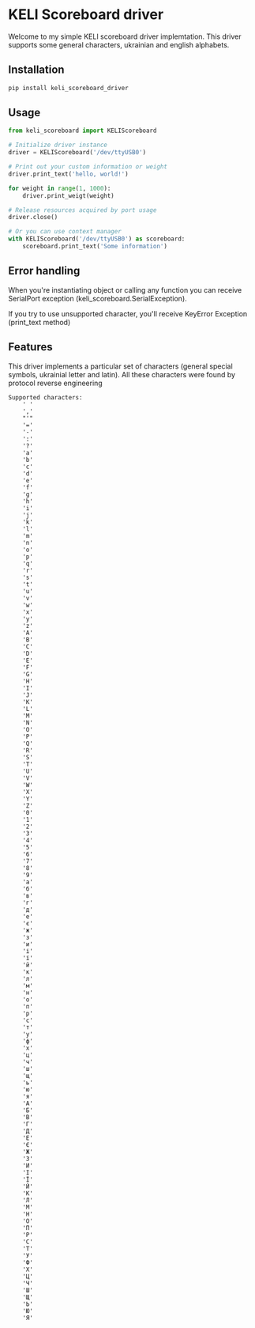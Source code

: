# KELI Scoreboard driver

Welcome to my simple KELI scoreboard driver implemtation. This driver supports some general characters, 
ukrainian and english alphabets.

## Installation 
```sh
pip install keli_scoreboard_driver
```

## Usage

```python
from keli_scoreboard import KELIScoreboard

# Initialize driver instance
driver = KELIScoreboard('/dev/ttyUSB0')

# Print out your custom information or weight
driver.print_text('hello, world!')

for weight in range(1, 1000):
    driver.print_weigt(weight)

# Release resources acquired by port usage
driver.close()

# Or you can use context manager
with KELIScoreboard('/dev/ttyUSB0') as scoreboard:
    scoreboard.print_text('Some information')
```

## Error handling
When you're instantiating object or calling any function you can receive SerialPort exception (keli_scoreboard.SerialException).

If you try to use unsupported character, you'll receive KeyError Exception (print_text method)

## Features

This driver implements a particular set of characters (general special symbols, ukrainial letter and latin).
All these characters were found by protocol reverse engineering
```text
Supported characters:
    ' '
    ','
    "'" 
    '='
    '-' 
    ':'
    '?'
    'a'
    'b'
    'c'
    'd'
    'e'
    'f'
    'g'
    'h'
    'i'
    'j'
    'k'
    'l'
    'm'
    'n'
    'o'
    'p'
    'q'
    'r'
    's'
    't'
    'u'
    'v'
    'w'
    'x'
    'y'
    'z'
    'A'
    'B'
    'C'
    'D'
    'E'
    'F'
    'G'
    'H'
    'I'
    'J'
    'K'
    'L'
    'M'
    'N'
    'O'
    'P'
    'Q'
    'R'
    'S'
    'T'
    'U'
    'V'
    'W'
    'X'
    'Y'
    'Z'
    '0'
    '1'
    '2'
    '3'
    '4'
    '5'
    '6'
    '7'
    '8'
    '9'
    'а'
    'б'
    'в'
    'г'
    'д'
    'е'
    'є'
    'ж'
    'з'
    'и'
    'і'
    'ї'
    'й'
    'к'
    'л'
    'м'
    'н'
    'о'
    'п'
    'р'
    'с'
    'т'
    'у'
    'ф'
    'х'
    'ц'
    'ч'
    'ш'
    'щ'
    'ь'
    'ю'
    'я'
    'А'
    'Б'
    'В'
    'Г'
    'Д'
    'Е'
    'Є'
    'Ж'
    'З'
    'И'
    'І'
    'Ї'
    'Й'
    'К'
    'Л'
    'М'
    'Н'
    'О'
    'П'
    'Р'
    'С'
    'Т'
    'У'
    'Ф'
    'Х'
    'Ц'
    'Ч'
    'Ш'
    'Щ'
    'Ь'
    'Ю'
    'Я'
```
